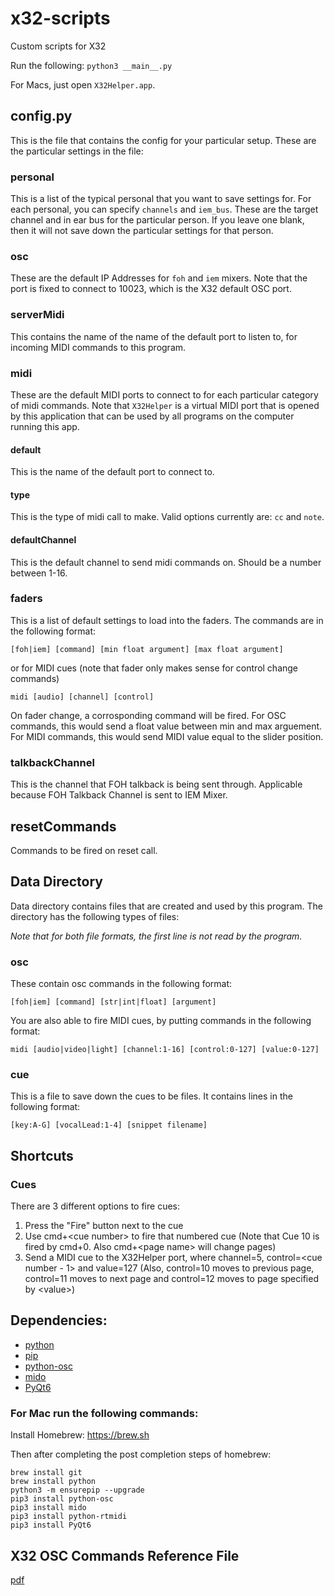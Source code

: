 # x32-scripts
Custom scripts for X32

Run the following: `python3 __main__.py`

For Macs, just open `X32Helper.app`.

## config.py

This is the file that contains the config for your particular setup. These are the particular settings in the file:

### personal

This is a list of the typical personal that you want to save settings for. For each personal, you can specify `channels` and `iem_bus`. These are the target channel and in ear bus for the particular person. If you leave one blank, then it will not save down the particular settings for that person.

### osc

These are the default IP Addresses for `foh` and `iem` mixers. Note that the port is fixed to connect to 10023, which is the X32 default OSC port.

### serverMidi

This contains the name of the name of the default port to listen to, for incoming MIDI commands to this program.

### midi

These are the default MIDI ports to connect to for each particular category of midi commands. Note that `X32Helper` is a virtual MIDI port that is opened by this application that can be used by all programs on the computer running this app.

#### default

This is the name of the default port to connect to.

#### type

This is the type of midi call to make. Valid options currently are: `cc` and `note`.

#### defaultChannel

This is the default channel to send midi commands on. Should be a number between 1-16.

### faders

This is a list of default settings to load into the faders. The commands are in the following format:

```
[foh|iem] [command] [min float argument] [max float argument]
```

or for MIDI cues (note that fader only makes sense for control change commands)

```
midi [audio] [channel] [control]
```

On fader change, a corrosponding command will be fired. For OSC commands, this would send a float value between min and max arguement. For MIDI commands, this would send MIDI value equal to the slider position.

### talkbackChannel

This is the channel that FOH talkback is being sent through. Applicable because FOH Talkback Channel is sent to IEM Mixer.

## resetCommands

Commands to be fired on reset call.

## Data Directory

Data directory contains files that are created and used by this program. The directory has the following types of files:

*Note that for both file formats, the first line is not read by the program.*

### osc

These contain osc commands in the following format:

```
[foh|iem] [command] [str|int|float] [argument]
```

You are also able to fire MIDI cues, by putting commands in the following format:

```
midi [audio|video|light] [channel:1-16] [control:0-127] [value:0-127]
```

### cue

This is a file to save down the cues to be files. It contains lines in the following format:

```
[key:A-G] [vocalLead:1-4] [snippet filename]
```

## Shortcuts

### Cues

There are 3 different options to fire cues:

1. Press the "Fire" button next to the cue
2. Use cmd+\<cue number\> to fire that numbered cue (Note that Cue 10 is fired by cmd+0. Also cmd+\<page name\> will change pages)
3. Send a MIDI cue to the X32Helper port, where channel=5, control=\<cue number - 1\> and value=127 (Also, control=10 moves to previous page, control=11 moves to next page and control=12 moves to page specified by \<value\>)

## Dependencies:

- [python](https://www.python.org/downloads/)
- [pip](https://pip.pypa.io/en/stable/installation/)
- [python-osc](https://pypi.org/project/python-osc/)
- [mido](https://mido.readthedocs.io/en/latest/installing.html)
- [PyQt6](https://pypi.org/project/PyQt6/)

### For Mac run the following commands:

Install Homebrew: https://brew.sh

Then after completing the post completion steps of homebrew:

```
brew install git
brew install python
python3 -m ensurepip --upgrade
pip3 install python-osc
pip3 install mido
pip3 install python-rtmidi
pip3 install PyQt6
```

## X32 OSC Commands Reference File

[pdf](https://wiki.munichmakerlab.de/images/1/17/UNOFFICIAL_X32_OSC_REMOTE_PROTOCOL_%281%29.pdf)